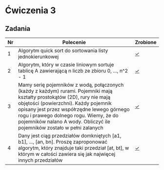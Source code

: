 # Ćwiczenia 3

## Zadania

| Nr| Polecenie |Zrobione |
|--|--|--|
|1 |Algorytm quick sort do sortowania listy jednokierunkowej|[✓](../lab03/01.cpp "zad 1")|
|2 |Algorytm, który w czasie liniowym sortuje tablicę A zawierającą n liczb ze zbioru 0, ..., n^2 - 1|[✓](02.cpp "zad 2")|
|3 |Mamy serię pojemników z wodą, połączonych (każdy z każdym) rurami. Pojemniki mają kształty prostokątów (2D), rury nie mają objętości (powierzchni). Każdy pojemnik opisany jest przez współrzędne lewego górnego rogu i prawego dolnego rogu. Wiemy, że do pojemników nalano A wody. Obliczyć ile pojemników zostało w pełni zalanych|[✓](../lab03/03.cpp "zad 3")|
|4 |Dany jest ciąg przedziałów domkniętych [a1, b1], ..., [an, bn]. Proszę zaproponować algorytm, który znajduje taki przedział [at, bt], w którym w całości zawiera się jak najwięcej innych przedziałów|[✓](../lab03/04.cpp "zad 4")|